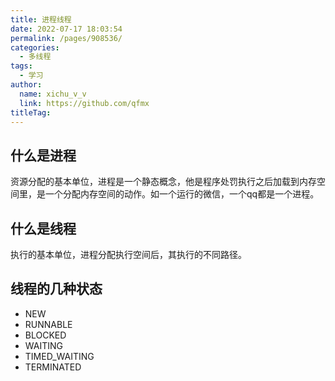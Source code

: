 ```yaml
---
title: 进程线程
date: 2022-07-17 18:03:54
permalink: /pages/908536/
categories: 
  - 多线程
tags:
  - 学习
author: 
  name: xichu_v_v
  link: https://github.com/qfmx
titleTag: 
---
```

## 什么是进程
资源分配的基本单位，进程是一个静态概念，他是程序处罚执行之后加载到内存空间里，是一个分配内存空间的动作。如一个运行的微信，一个qq都是一个进程。

## 什么是线程
执行的基本单位，进程分配执行空间后，其执行的不同路径。

## 线程的几种状态
- NEW
- RUNNABLE
- BLOCKED
- WAITING
- TIMED_WAITING
- TERMINATED